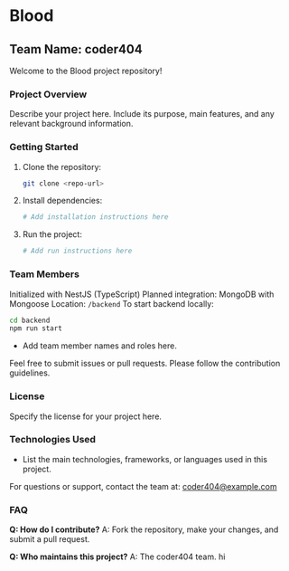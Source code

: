 # Blood

## Team Name: coder404

Welcome to the Blood project repository!

### Project Overview
Describe your project here. Include its purpose, main features, and any relevant background information.

### Getting Started
1. Clone the repository:
   ```bash
   git clone <repo-url>
   ```
2. Install dependencies:
   ```bash
   # Add installation instructions here
   ```
3. Run the project:
   ```bash
   # Add run instructions here
   ```

### Team Members
Initialized with NestJS (TypeScript)
Planned integration: MongoDB with Mongoose
Location: `/backend`
To start backend locally:
   ```bash
   cd backend
   npm run start
   ```
- Add team member names and roles here.

Feel free to submit issues or pull requests. Please follow the contribution guidelines.

### License
Specify the license for your project here.
### Technologies Used
- List the main technologies, frameworks, or languages used in this project.

For questions or support, contact the team at: coder404@example.com

### FAQ
**Q: How do I contribute?**
A: Fork the repository, make your changes, and submit a pull request.

**Q: Who maintains this project?**
A: The coder404 team.
hi